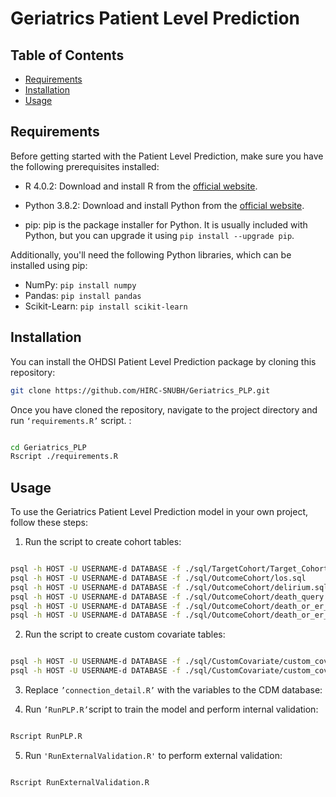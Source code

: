 # Geriatrics Patient Level Prediction


## Table of Contents

- [Requirements](#requirements)
- [Installation](#installation)
- [Usage](#usage)

## Requirements

Before getting started with the Patient Level Prediction, make sure you have the following prerequisites installed:

- R 4.0.2: Download and install R from the [official website](https://cran.r-project.org/src/base/R-4/).
- Python 3.8.2: Download and install Python from the [official website](https://www.python.org/downloads/).

- pip: pip is the package installer for Python. It is usually included with Python, but you can upgrade it using `pip install --upgrade pip`.

Additionally, you'll need the following Python libraries, which can be installed using pip:

- NumPy: `pip install numpy`
- Pandas: `pip install pandas`
- Scikit-Learn: `pip install scikit-learn`

## Installation

You can install the OHDSI Patient Level Prediction package by cloning this repository:

```bash
git clone https://github.com/HIRC-SNUBH/Geriatrics_PLP.git
```

Once you have cloned the repository, navigate to the project directory and run `‘requirements.R’` script. :

```bash

cd Geriatrics_PLP
Rscript ./requirements.R

```

## Usage

To use the Geriatrics Patient Level Prediction model in your own project, follow these steps:
1. Run the script to create cohort tables:

```bash

psql -h HOST -U USERNAME-d DATABASE -f ./sql/TargetCohort/Target_Cohort.sql
psql -h HOST -U USERNAME-d DATABASE -f ./sql/OutcomeCohort/los.sql
psql -h HOST -U USERNAME-d DATABASE -f ./sql/OutcomeCohort/delirium.sql 
psql -h HOST -U USERNAME-d DATABASE -f ./sql/OutcomeCohort/death_query.sql 
psql -h HOST -U USERNAME-d DATABASE -f ./sql/OutcomeCohort/death_or_er_30.sql
psql -h HOST -U USERNAME-d DATABASE -f ./sql/OutcomeCohort/death_or_er_90.sql

```

2. Run the script to create custom covariate tables:

```bash

psql -h HOST -U USERNAME-d DATABASE -f ./sql/CustomCovariate/custom_covarite_op.sql 
psql -h HOST -U USERNAME-d DATABASE -f ./sql/CustomCovariate/custom_covarite_po.sql

```

3. Replace `’connection_detail.R’` with the variables to the CDM database:

4. Run `’RunPLP.R’`script to train the model and perform internal validation:

```bash

Rscript RunPLP.R

```

5. Run `'RunExternalValidation.R'` to perform external validation:

```bash

Rscript RunExternalValidation.R

```


